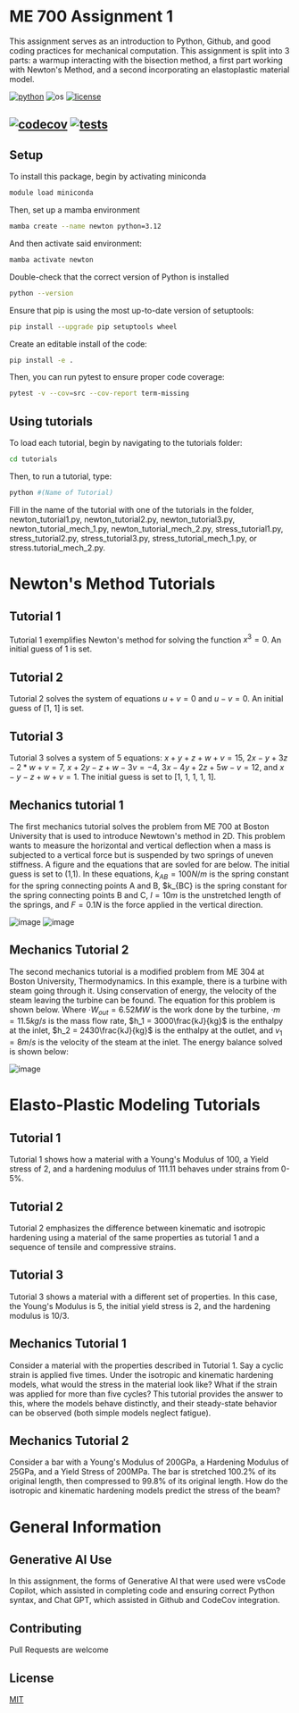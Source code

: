 # ME 700 Assignment 1
This assignment serves as an introduction to Python, Github, and good coding practices for mechanical computation.  This assignment is split into 3 parts: a warmup interacting with the bisection method, a first part working with Newton's Method, and a second incorporating an elastoplastic material model.

[![python](https://img.shields.io/badge/python-3.12-blue.svg)](https://www.python.org/)
![os](https://img.shields.io/badge/os-ubuntu%20|%20macos%20|%20windows-blue.svg)
[![license](https://img.shields.io/badge/license-MIT-green.svg)](https://github.com/sandialabs/sibl#license)

[![codecov](https://codecov.io/gh/jacobpgarrett/ME700_Assignment1_P1/graph/badge.svg?token=p5DMvJ6byO)](https://codecov.io/gh/jacobpgarrett/ME700_Assignment1_P1)
[![tests](https://github.com/jacobpgarrett/ME700_Assignment1_P1/actions/workflows/tests.yml/badge.svg)](https://github.com/jacobpgarrett/ME700_Assignment1_P1/actions)
---

## Setup
To install this package, begin by activating miniconda

```bash
module load miniconda
```

Then, set up a mamba environment
```bash
mamba create --name newton python=3.12
```

And then activate said environment:
```bash
mamba activate newton
```

Double-check that the correct version of Python is installed
```bash
python --version
```

Ensure that pip is using the most up-to-date version of setuptools:
```bash
pip install --upgrade pip setuptools wheel
```

Create an editable install of the code:
```bash
pip install -e .
```

Then, you can run pytest to ensure proper code coverage:
```bash
pytest -v --cov=src --cov-report term-missing
```

## Using tutorials
To load each tutorial, begin by navigating to the tutorials folder:
```bash
cd tutorials
```

Then, to run a tutorial, type:
```bash
python #(Name of Tutorial)
```
Fill in the name of the tutorial with one of the tutorials in the folder, newton_tutorial1.py, newton_tutorial2.py, newton_tutorial3.py, newton_tutorial_mech_1.py, newton_tutorial_mech_2.py, stress_tutorial1.py, stress_tutorial2.py, stress_tutorial3.py, stress_tutorial_mech_1.py, or stress.tutorial_mech_2.py.

# Newton's Method Tutorials

## Tutorial 1
Tutorial 1 exemplifies Newton's method for solving the function $x^3=0$.  An initial guess of 1 is set.

## Tutorial 2
Tutorial 2 solves the system of equations $u+v=0$ and $u-v=0$.  An initial guess of [1, 1] is set.

## Tutorial 3
Tutorial 3 solves a system of 5 equations: $x+y+z+w+v=15$, $2x-y+3z-2*w+v=7$, $x+2y-z+w-3v=-4$, $3x-4y+2z+5w-v=12$, and $x-y-z+w+v=1$.  The initial guess is set to [1, 1, 1, 1, 1].

## Mechanics tutorial 1
The first mechanics tutorial solves the problem from ME 700 at Boston University that is used to introduce Newtown's method in 2D.  This problem wants to measure the horizontal and vertical deflection when a mass is subjected to a vertical force but is suspended by two springs of uneven stiffness.  A figure and the equations that are sovled for are below.  The initial guess is set to (1,1).  In these equations, $k_{AB}=100N/m$ is the spring constant for the spring connecting points A and B, $k_{BC} is the spring constant for the spring connecting points B and C, $l=10m$ is the unstretched length of the springs, and $F=0.1N$ is the force applied in the vertical direction.

![image](https://github.com/user-attachments/assets/af72c4d9-b2aa-43cf-9fc2-8b3b1cf3f234)
![image](https://github.com/user-attachments/assets/ca8a2ed1-8a3c-41b1-93a0-68477d6a05cf)

## Mechanics Tutorial 2
The second mechanics tutorial is a modified problem from ME 304 at Boston University, Thermodynamics.  In this example, there is a turbine with steam going through it.  Using conservation of energy, the velocity of the steam leaving the turbine can be found.  The equation for this problem is shown below.  Where $\cdot{W_{out}} = 6.52MW$ is the work done by the turbine, $\cdot{m} = 11.5kg/s$ is the mass flow rate, $h_1 = 3000\frac{kJ}{kg}$ is the enthalpy at the inlet, $h_2 = 2430\frac{kJ}{kg}$ is the enthalpy at the outlet, and $v_1=8m/s$ is the velocity of the steam at the inlet.  The energy balance solved is shown below:

![image](https://github.com/user-attachments/assets/2ba29d7f-3836-45c0-86ea-b321078f7334)

# Elasto-Plastic Modeling Tutorials

## Tutorial 1
Tutorial 1 shows how a material with a Young's Modulus of 100, a Yield stress of 2, and a hardening modulus of 111.11 behaves under strains from 0-5%.

## Tutorial 2
Tutorial 2 emphasizes the difference between kinematic and isotropic hardening using a material of the same properties as tutorial 1 and a sequence of tensile and compressive strains.

## Tutorial 3
Tutorial 3 shows a material with a different set of properties.  In this case, the Young's Modulus is 5, the initial yield stress is 2, and the hardening modulus is 10/3.

## Mechanics Tutorial 1
Consider a material with the properties described in Tutorial 1.  Say a cyclic strain is applied five times.  Under the isotropic and kinematic hardening models, what would the stress in the material look like?  What if the strain was applied for more than five cycles?  This tutorial provides the answer to this, where the models behave distinctly, and their steady-state behavior can be observed (both simple models neglect fatigue).

## Mechanics Tutorial 2
Consider a bar with a Young's Modulus of 200GPa, a Hardening Modulus of 25GPa, and a Yield Stress of 200MPa.  The bar is stretched 100.2% of its original length, then compressed to 99.8% of its original length. How do the isotropic and kinematic hardening models predict the stress of the beam?

# General Information
## Generative AI Use

In this assignment, the forms of Generative AI that were used were vsCode Copilot, which assisted in completing code and ensuring correct Python syntax, and Chat GPT, which assisted in Github and CodeCov integration.

## Contributing
Pull Requests are welcome

## License
[MIT](https://choosealicense.com/licenses/mit/)
